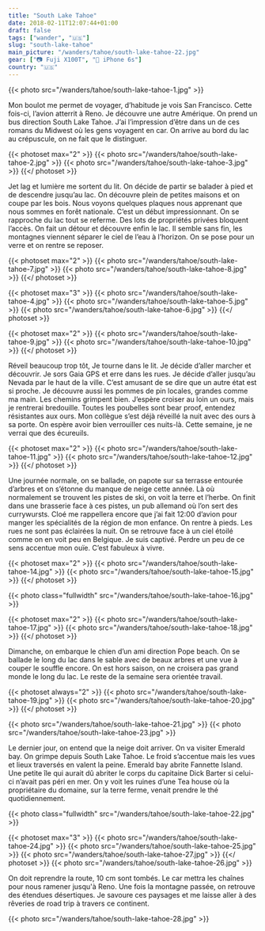 ```yaml
---
title: "South Lake Tahoe"
date: 2018-02-11T12:07:44+01:00
draft: false
tags: ["wander", "🇺🇸"]
slug: "south-lake-tahoe"
main_picture: "/wanders/tahoe/south-lake-tahoe-22.jpg"
gear: ["📷 Fuji X100T", "📱 iPhone 6s"]
country: "🇺🇸"
---
```


{{< photo src="/wanders/tahoe/south-lake-tahoe-1.jpg" >}}

Mon boulot me permet de voyager, d’habitude je vois San Francisco. Cette fois-ci, l’avion atterrit à Reno. Je découvre une autre Amérique. On prend un bus direction South Lake Tahoe. J’ai l’impression d’être dans un de ces romans du Midwest où les gens voyagent en car. On arrive au bord du lac au crépuscule, on ne fait que le distinguer.

{{< photoset max="2" >}}
  {{< photo src="/wanders/tahoe/south-lake-tahoe-2.jpg" >}}
  {{< photo src="/wanders/tahoe/south-lake-tahoe-3.jpg" >}}
{{</ photoset >}}

Jet lag et lumière me sortent du lit. On décide de partir se balader à pied et de descendre jusqu’au lac. On découvre plein de petites maisons et on coupe par les bois. Nous voyons quelques plaques nous apprenant que nous sommes en forêt nationale. C’est un début impressionnant. On se rapproche du lac tout se referme. Des lots de propriétés privées bloquent l’accès. On fait un détour et découvre enfin le lac. Il semble sans fin, les montagnes viennent séparer le ciel de l’eau à l’horizon. On se pose pour un verre et on rentre se reposer.

{{< photoset max="2" >}}
  {{< photo src="/wanders/tahoe/south-lake-tahoe-7.jpg" >}}
  {{< photo src="/wanders/tahoe/south-lake-tahoe-8.jpg" >}}
{{</ photoset >}}

{{< photoset max="3" >}}
  {{< photo src="/wanders/tahoe/south-lake-tahoe-4.jpg" >}}
  {{< photo src="/wanders/tahoe/south-lake-tahoe-5.jpg" >}}
  {{< photo src="/wanders/tahoe/south-lake-tahoe-6.jpg" >}}
{{</ photoset >}}

{{< photoset max="2" >}}
  {{< photo src="/wanders/tahoe/south-lake-tahoe-9.jpg" >}}
  {{< photo src="/wanders/tahoe/south-lake-tahoe-10.jpg" >}}
{{</ photoset >}}

Réveil beaucoup trop tôt, Je tourne dans le lit. Je décide d’aller marcher et découvrir. Je sors Gaia GPS et erre dans les rues. Je décide d’aller jusqu’au Nevada par le haut de la ville. C’est amusant de se dire que un autre état est si proche. Je découvre aussi les pommes de pin locales, grandes comme ma main. Les chemins grimpent bien. J’espère croiser au loin un ours, mais je rentrerai bredouille. Toutes les poubelles sont bear proof, entendez résistantes aux ours. Mon collègue s’est déjà réveillé la nuit avec des ours à sa porte. On espère avoir bien verrouiller ces nuits-là. Cette semaine, je ne verrai que des écureuils.

{{< photoset max="2" >}}
  {{< photo src="/wanders/tahoe/south-lake-tahoe-11.jpg" >}}
  {{< photo src="/wanders/tahoe/south-lake-tahoe-12.jpg" >}}
{{</ photoset >}}

Une journée normale, on se ballade, on papote sur sa terrasse entourée d’arbres et on s’étonne du manque de neige cette année. Là où normalement se trouvent les pistes de ski, on voit la terre et l’herbe. On finit dans une brasserie face à ces pistes, un pub allemand où l’on sert des currywursts. Cloé me rappellera encore que j’ai fait 12:00 d’avion pour manger les spécialités de la région de mon enfance. On rentre à pieds. Les rues ne sont pas éclairées la nuit. On se retrouve face à un ciel étoilé comme on en voit peu en Belgique. Je suis captivé. Perdre un peu de ce sens accentue mon ouïe. C’est fabuleux à vivre.

{{< photoset max="2" >}}
  {{< photo src="/wanders/tahoe/south-lake-tahoe-14.jpg" >}}
  {{< photo src="/wanders/tahoe/south-lake-tahoe-15.jpg" >}}
{{</ photoset >}}

{{< photo class="fullwidth" src="/wanders/tahoe/south-lake-tahoe-16.jpg" >}}

{{< photoset max="2" >}}
  {{< photo src="/wanders/tahoe/south-lake-tahoe-17.jpg" >}}
  {{< photo src="/wanders/tahoe/south-lake-tahoe-18.jpg" >}}
{{</ photoset >}}

Dimanche, on embarque le chien d’un ami direction Pope beach. On se ballade le long du lac dans le sable avec de beaux arbres et une vue à couper le souffle encore. On est hors saison, on ne croisera pas grand monde le long du lac. Le reste de la semaine sera orientée travail.

{{< photoset always="2" >}}
  {{< photo src="/wanders/tahoe/south-lake-tahoe-19.jpg" >}}
  {{< photo src="/wanders/tahoe/south-lake-tahoe-20.jpg" >}}
{{</ photoset >}}

{{< photo src="/wanders/tahoe/south-lake-tahoe-21.jpg" >}}
{{< photo src="/wanders/tahoe/south-lake-tahoe-23.jpg" >}}

Le dernier jour, on entend que la neige doit arriver. On va visiter Emerald bay. On grimpe depuis South Lake Tahoe. Le froid s’accentue mais les vues et lieux traversés en valent la peine. Emerald bay abrite Fannette Island. Une petite île qui aurait dû abriter le corps du capitaine Dick Barter si celui-ci n’avait pas péri en mer. On y voit les ruines d’une Tea house où la propriétaire du domaine, sur la terre ferme, venait prendre le thé quotidiennement.

{{< photo class="fullwidth" src="/wanders/tahoe/south-lake-tahoe-22.jpg" >}}

{{< photoset max="3" >}}
  {{< photo src="/wanders/tahoe/south-lake-tahoe-24.jpg" >}}
  {{< photo src="/wanders/tahoe/south-lake-tahoe-25.jpg" >}}
  {{< photo src="/wanders/tahoe/south-lake-tahoe-27.jpg" >}}
{{</ photoset >}}
{{< photo src="/wanders/tahoe/south-lake-tahoe-26.jpg" >}}

On doit reprendre la route, 10 cm sont tombés. Le car mettra les chaînes pour nous ramener jusqu'à Reno. Une fois la montagne passée, on retrouve des étendues désertiques. Je savoure ces paysages et me laisse aller à des rêveries de road trip à travers ce continent.

{{< photo src="/wanders/tahoe/south-lake-tahoe-28.jpg" >}}
